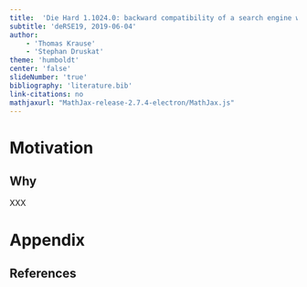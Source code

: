 ```yaml
---
title:  'Die Hard 1.1024.0: backward compatibility of a search engine with persistant IDs'
subtitle: 'deRSE19, 2019-06-04'
author: 
    - 'Thomas Krause'
    - 'Stephan Druskat'
theme: 'humboldt'
center: 'false'
slideNumber: 'true'
bibliography: 'literature.bib'
link-citations: no
mathjaxurl: "MathJax-release-2.7.4-electron/MathJax.js"
---
```


# Motivation

## Why
XXX

# Appendix

## References
